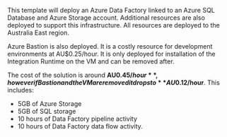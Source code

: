 This template will deploy an Azure Data Factory linked to an Azure SQL Database and Azure Storage account. Additional resources are also deployed to support this infrastructure. All resources are deployed to the Australia East region.

Azure Bastion is also deployed. It is a costly resource for development environments at AU$0.25/hour. It is only deployed for installation of the Integration Runtime on the VM and can be removed after.

The cost of the solution is around **AU$0.45/hour**, however if Bastion and the VM are removed it drops to **AU$0.12/hour**. This includes:

* 5GB of Azure Storage
* 5GB of SQL storage
* 10 hours of Data Factory pipeline activity
* 10 hours of Data Factory data flow activity.